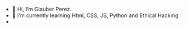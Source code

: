 - 👋 Hi, I’m Glauber Perez.
- 👀 I’m currently learning Html, CSS, JS, Python and Ethical Hacking.
- 

<!---
gperez24/gperez24 is a ✨ special ✨ repository because its `README.md` (this file) appears on your GitHub profile.
You can click the Preview link to take a look at your changes.
--->
